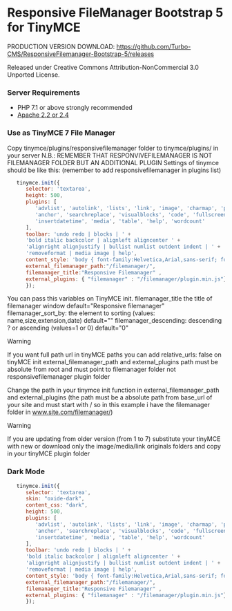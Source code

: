 # Responsive FileManager Bootstrap 5 for TinyMCE

PRODUCTION VERSION DOWNLOAD: https://github.com/Turbo-CMS/ResponsiveFilemanager-Bootstrap-5/releases

Released under Creative Commons Attribution-NonCommercial 3.0 Unported License.

### Server Requirements

- PHP 7.1 or above strongly recommended
- [Apache 2.2 or 2.4](https://httpd.apache.org/)

### Use as TinyMCE 7 File Manager

Copy tinymce/plugins/responsivefilemanager folder to tinymce/plugins/ in your server
N.B.: REMEMBER THAT RESPONVIVEFILEMANAGER IS NOT FILEMANAGER FOLDER BUT AN ADDITIONAL PLUGIN
Settings of tinymce should be like this: (remember to add responsivefilemanager in plugins list)

```js
   tinymce.init({
      selector: 'textarea',
      height: 500,
      plugins: [
         'advlist', 'autolink', 'lists', 'link', 'image', 'charmap', 'preview',
         'anchor', 'searchreplace', 'visualblocks', 'code', 'fullscreen',
         'insertdatetime', 'media', 'table', 'help', 'wordcount'
      ],
      toolbar: 'undo redo | blocks | ' +
      'bold italic backcolor | alignleft aligncenter ' +
      'alignright alignjustify | bullist numlist outdent indent | ' +
      'removeformat | media image | help',
      content_style: 'body { font-family:Helvetica,Arial,sans-serif; font-size:16px }',
      external_filemanager_path:"/filemanager/",
      filemanager_title:"Responsive Filemanager" ,
      external_plugins: { "filemanager" : "/filemanager/plugin.min.js"}
      });
   ```

You can pass this variables on TinyMCE init.
filemanager_title the title of filemanager window default="Responsive filemanager"
filemanager_sort_by: the element to sorting (values: name,size,extension,date) default=""
filemanager_descending: descending ? or ascending (values=1 or 0) default="0"

> [!WARNING]
> If you want full path url in tinyMCE paths you can add relative_urls: false on tinyMCE init
> external_filemanager_path and external_plugins path must be absolute from root and must point to filemanager folder not responsivefilemanager plugin folder

Change the path in your tinymce init function in external_filemanager_path and external_plugins (the path must be a absolute path from base_url of your site and must start with / so in this example i have the filemanager folder in www.site.com/filemanager/)

> [!WARNING]
> If you are updating from older version (from 1 to 7) substitute your tinyMCE with new or download only the image/media/link originals folders and copy in your tinyMCE plugin folder   

### Dark Mode

```js
   tinymce.init({
      selector: 'textarea',
      skin: "oxide-dark",
      content_css: "dark",
      height: 500,
      plugins: [
         'advlist', 'autolink', 'lists', 'link', 'image', 'charmap', 'preview',
         'anchor', 'searchreplace', 'visualblocks', 'code', 'fullscreen',
         'insertdatetime', 'media', 'table', 'help', 'wordcount'
      ],
      toolbar: 'undo redo | blocks | ' +
      'bold italic backcolor | alignleft aligncenter ' +
      'alignright alignjustify | bullist numlist outdent indent | ' +
      'removeformat | media image | help',
      content_style: 'body { font-family:Helvetica,Arial,sans-serif; font-size:16px }',
      external_filemanager_path:"/filemanager/",
      filemanager_title:"Responsive Filemanager" ,
      external_plugins: { "filemanager" : "/filemanager/plugin.min.js"}
      });
   ```